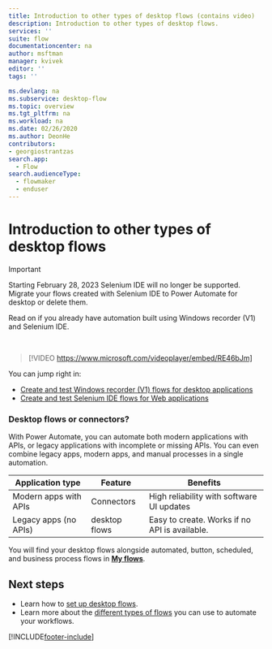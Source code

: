 ```yaml
---
title: Introduction to other types of desktop flows (contains video)
description: Introduction to other types of desktop flows.
services: ''
suite: flow
documentationcenter: na
author: msftman
manager: kvivek
editor: ''
tags: ''

ms.devlang: na
ms.subservice: desktop-flow
ms.topic: overview
ms.tgt_pltfrm: na
ms.workload: na
ms.date: 02/26/2020
ms.author: DeonHe
contributors:
- georgiostrantzas
search.app: 
  - Flow
search.audienceType: 
  - flowmaker
  - enduser
---
```


# Introduction to other types of desktop flows

> [!IMPORTANT]
>
> Starting February 28, 2023 Selenium IDE will no longer be supported. Migrate your flows created with Selenium IDE to Power Automate for desktop or delete them.

Read on if you already have automation built using Windows recorder (V1) and Selenium IDE.

<br/>

> [!VIDEO https://www.microsoft.com/videoplayer/embed/RE46bJm]


You can jump right in:

- [Create and test Windows recorder (V1) flows for desktop applications](create-desktop.md) 
- [Create and test Selenium IDE flows for Web applications](create-web.md)  

### Desktop flows or connectors?

With Power Automate, you can automate both modern applications with APIs, or legacy applications with incomplete or missing APIs. You can even combine legacy apps, modern apps, and manual processes in a single automation.

| **Application type**      | **Feature** | **Benefits**     |
|---------------------------|----------------------------|------------------|
| Modern apps with APIs| Connectors                 | High reliability with software UI updates |
| Legacy apps (no APIs)          | desktop flows                    | Easy to create. Works if no API is available.   |


You will find your desktop flows alongside automated, button, scheduled, and business process flows in [**My flows**](manage.md).

## Next steps

- Learn how to [set up desktop flows](setup.md). 
- Learn more about the [different types of flows](..\flow-types.md) you can use to automate your workflows.




[!INCLUDE[footer-include](../includes/footer-banner.md)]
